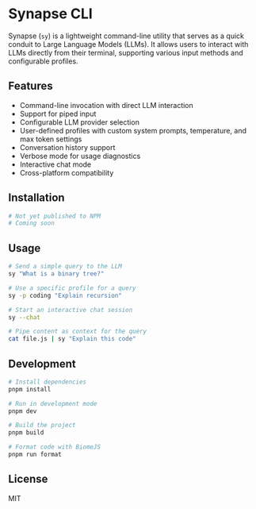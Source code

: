 # Synapse CLI

Synapse (`sy`) is a lightweight command-line utility that serves as a quick conduit to Large Language Models (LLMs). It allows users to interact with LLMs directly from their terminal, supporting various input methods and configurable profiles.

## Features

- Command-line invocation with direct LLM interaction
- Support for piped input
- Configurable LLM provider selection
- User-defined profiles with custom system prompts, temperature, and max token settings
- Conversation history support
- Verbose mode for usage diagnostics
- Interactive chat mode
- Cross-platform compatibility

## Installation

```bash
# Not yet published to NPM
# Coming soon
```

## Usage

```bash
# Send a simple query to the LLM
sy "What is a binary tree?"

# Use a specific profile for a query
sy -p coding "Explain recursion"

# Start an interactive chat session
sy --chat

# Pipe content as context for the query
cat file.js | sy "Explain this code"
```

## Development

```bash
# Install dependencies
pnpm install

# Run in development mode
pnpm dev

# Build the project
pnpm build

# Format code with BiomeJS
pnpm run format
```

## License

MIT
